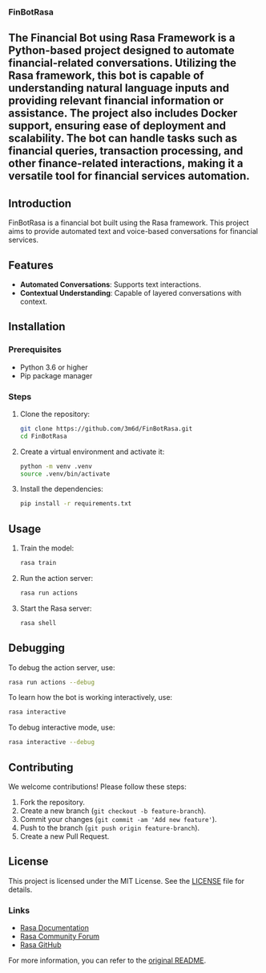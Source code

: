### FinBotRasa

The **Financial Bot using Rasa Framework** is a Python-based project designed to automate financial-related conversations. Utilizing the Rasa framework, this bot is capable of understanding natural language inputs and providing relevant financial information or assistance. The project also includes Docker support, ensuring ease of deployment and scalability. The bot can handle tasks such as financial queries, transaction processing, and other finance-related interactions, making it a versatile tool for financial services automation.
---

## Introduction

FinBotRasa is a financial bot built using the Rasa framework. This project aims to provide automated text and voice-based conversations for financial services.

## Features

- **Automated Conversations**: Supports text interactions.
- **Contextual Understanding**: Capable of layered conversations with context.

## Installation

### Prerequisites

- Python 3.6 or higher
- Pip package manager

### Steps

1. Clone the repository:
   ```bash
   git clone https://github.com/3m6d/FinBotRasa.git
   cd FinBotRasa
   ```

2. Create a virtual environment and activate it:
   ```bash
   python -m venv .venv
   source .venv/bin/activate
   ```

3. Install the dependencies:
   ```bash
   pip install -r requirements.txt
   ```

## Usage

1. Train the model:
   ```bash
   rasa train
   ```

2. Run the action server:
   ```bash
   rasa run actions
   ```

3. Start the Rasa server:
   ```bash
   rasa shell
   ```

## Debugging

To debug the action server, use:
```bash
rasa run actions --debug
```

To learn how the bot is working interactively, use:
```bash
rasa interactive
```

To debug interactive mode, use:
```bash
rasa interactive --debug
```

## Contributing

We welcome contributions! Please follow these steps:

1. Fork the repository.
2. Create a new branch (`git checkout -b feature-branch`).
3. Commit your changes (`git commit -am 'Add new feature'`).
4. Push to the branch (`git push origin feature-branch`).
5. Create a new Pull Request.

## License

This project is licensed under the MIT License. See the [LICENSE](LICENSE) file for details.

### Links

- [Rasa Documentation](https://rasa.com/docs)
- [Rasa Community Forum](https://forum.rasa.com)
- [Rasa GitHub](https://github.com/RasaHQ/rasa)

For more information, you can refer to the [original README](https://github.com/3m6d/FinBotRasa/blob/main/README.md).
